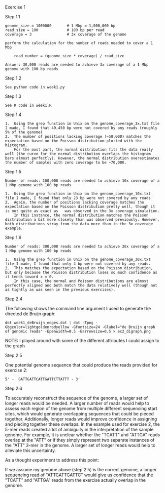 Exercise 1

Step 1.1

    genome_size = 1000000       # 1 Mbp = 1,000,000 bp
    read_size = 100             # 100 bp per read
    coverage = 3                # 3x coverage of the genome

    perform the calculation for the number of reads needed to cover a 1 Mbp

        read_number = (genome_size * coverage) / read_size

    Answer: 30,000 reads are needed to achieve 3x coverage of a 1 Mbp genome with 100 bp reads



Step 1.2

    See python code in week1.py



Step 1.3

    See R code in week1.R



Step 1.4

    1.  Using the grep function in Unix on the genome_coverage_3x.txt file I made, I found that 49,450 bp were not covered by any reads (roughly 5% of the genome)
    2.  The number of positions lacking coverage (~50,000) matches the expectation based on the Poisson distribution plotted with the histogram.
        For the most part, the normal distribution fits the data really well (the curve for the normal distribution overlaps the histogram bars almost perfectly). However, the normal distribution overestimates the number of samples with zero coverage to be ~70,000.



Step 1.5

    Number of reads: 100,000 reads are needed to achieve 10x coverage of a 1 Mbp genome with 100 bp reads

    1.  Using the grep function in Unix on the genome_coverage_10x.txt file I made, I found that only 23 bp were not covered by any reads
    2.  Again, the number of positions lacking coverage matches the expectation based on the Poisson distribution pretty well, though it is not quite as exact as   was observed in the 3x coverage simulation.
        In this instance, the normal distribution matches the Poisson distribution a bit more closely than was observed previously. However, both distributions stray from the data more than in the 3x coverage example.



Step 1.6

    Number of reads: 300,000 reads are needed to achieve 30x coverage of a 1 Mbp genome with 100 bp reads

    1.  Using the grep function in Unix on the genome_coverage_30x.txt file I made, I found that only 4 bp were not covered by any reads.
    2.  This matches the expectation based on the Poisson distribution, but only because the Poisson distribution loses so much confidence as it tends toward x = 0.
        In this case, the normal and Poisson distributions are almost perfectly aligned and both match the data relatively well (though not as tightly as was seen in the previous exercises).




Step 2.4

The following shows the command line argument I used to generate the directed de Bruijn graph:

    dot week1_deBruijn_edges.dot | dot -Tpng -Gbgcolor=lightgoldenrodyellow -Gfontsize=24 -Glabel="de Bruijn graph of genomic reads" -Epenwidth=0.5 -Earrowsize=0.5 > ex2_digraph.png


NOTE: I played around with some of the different attributes I could assign to the graph



Step 2.5

One potential genome sequence that could produce the reads provided for exercise 2:

    5' -  GATTGATTCATTGATTCTTATTT - 3'



Step 2.6

To accurately reconstruct the sequence of the genome, a larger set of longer reads would be needed. A larger number of reads would help to assess each region of the genome from multiple different sequencing start sites, which would generate overlapping sequences that could be pieced together. Additionally, longer reads would improve confidence in assigning and piecing together these overlaps. In the example used for exercise 2, the 5-mer reads created a lot of ambiguity in the interpretation of the sample genome. For example, it is unclear whether the "TCATT" and "ATTGA" reads overlap at the "ATT" or if they simply represent two separate instances of the "ATT" 3-mer in the genome. A larger set of longer reads would help to alleviate this uncertainty.

As a thought experiment to address this point:

If we assume my genome above (step 2.5) is the correct genome, a longer sequencing read of "ATTCATTGATTC" would give us confidence that the "TCATT" and "ATTGA" reads from the exercise actually overlap in the genome.
